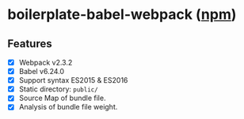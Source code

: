 # boilerplate-babel-webpack ([npm](https://www.npmjs.com/package/boilerplate-babel-webpack))

## Features

* [x] Webpack v2.3.2
* [x] Babel v6.24.0
* [x] Support syntax ES2015 & ES2016
* [x] Static directory: `public/`
* [x] Source Map of bundle file.
* [x] Analysis of bundle file weight.
